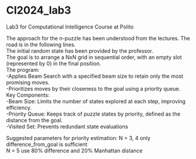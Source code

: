 # CI2024_lab3
Lab3 for Computational Intelligence Course at Polito

The approach for the n-puzzle has been understood from the lectures. The road is in the following lines.  
The initial random state has been provided by the professor.  
The goal is to arrange a NxN grid in sequential order, with an empty slot (represented by 0) in the final position.  
The program:  
-Applies Beam Search with a specified beam size to retain only the most promising moves.  
-Prioritizes moves by their closeness to the goal using a priority queue.  
Key Components:  
-Beam Size: Limits the number of states explored at each step, improving efficiency.  
-Priority Queue: Keeps track of puzzle states by priority, defined as the distance from the goal.  
-Visited Set: Prevents redundant state evaluations

Suggested parameters for priority estimation:
N = 3, 4 only difference_from_goal is sufficient  
N = 5 use 80% difference and 20% Manhattan distance 
